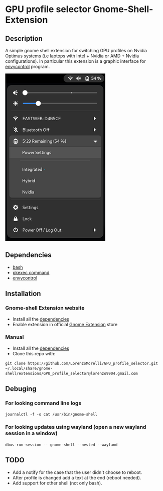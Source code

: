 # GPU profile selector Gnome-Shell-Extension

## Description
A simple gnome shell extension for switching GPU profiles on Nvidia Optimus systems (i.e laptops with Intel + Nvidia or AMD + Nvidia configurations).
In particular this extension is a graphic interface for [envycontrol](https://github.com/geminis3/envycontrol) program.

![screenshot example](./extension_screenshot.png)


## Dependencies
- [bash](https://www.gnu.org/software/bash/)
- [pkexec command](https://command-not-found.com/pkexec)
- [envycontrol](https://github.com/geminis3/envycontrol)


## Installation

### Gnome-shell Extension website
- Install all the [dependencies](#Dependencies)
- Enable extension in official [Gnome Extension](https://extensions.gnome.org/extension/5009/gpu-profile-selector/) store

### Manual
- Install all the [dependencies](#Dependencies)
- Clone this repo with:
```
git clone https://github.com/LorenzoMorelli/GPU_profile_selector.git ~/.local/share/gnome-shell/extensions/GPU_profile_selector@lorenzo9904.gmail.com
```


## Debuging

### For looking command line logs
```journalctl -f -o cat /usr/bin/gnome-shell```

### For looking updates using wayland (open a new wayland session in a window)
```dbus-run-session -- gnome-shell --nested --wayland```


## TODO
- Add a notify for the case that the user didn't choose to reboot.
- After profile is changed add a text at the end (reboot needed).
- Add support for other shell (not only bash).
